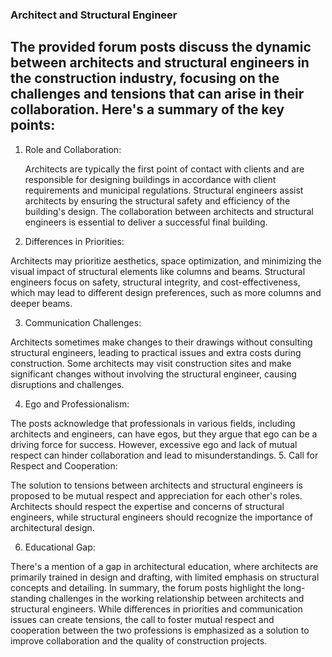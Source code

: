 ### Architect and Structural Engineer

## The provided forum posts discuss the dynamic between architects and structural engineers in the construction industry, focusing on the challenges and tensions that can arise in their collaboration. Here's a summary of the key points:

1. Role and Collaboration:
  
   Architects are typically the first point of contact with clients and are responsible for designing buildings in accordance with client requirements and municipal regulations.
Structural engineers assist architects by ensuring the structural safety and efficiency of the building's design.
The collaboration between architects and structural engineers is essential to deliver a successful final building.

2. Differences in Priorities:

Architects may prioritize aesthetics, space optimization, and minimizing the visual impact of structural elements like columns and beams.
Structural engineers focus on safety, structural integrity, and cost-effectiveness, which may lead to different design preferences, such as more columns and deeper beams.

3. Communication Challenges:

Architects sometimes make changes to their drawings without consulting structural engineers, leading to practical issues and extra costs during construction.
Some architects may visit construction sites and make significant changes without involving the structural engineer, causing disruptions and challenges.

4. Ego and Professionalism:

The posts acknowledge that professionals in various fields, including architects and engineers, can have egos, but they argue that ego can be a driving force for success.
However, excessive ego and lack of mutual respect can hinder collaboration and lead to misunderstandings.
5. Call for Respect and Cooperation:

The solution to tensions between architects and structural engineers is proposed to be mutual respect and appreciation for each other's roles.
Architects should respect the expertise and concerns of structural engineers, while structural engineers should recognize the importance of architectural design.

6. Educational Gap:

There's a mention of a gap in architectural education, where architects are primarily trained in design and drafting, with limited emphasis on structural concepts and detailing.
In summary, the forum posts highlight the long-standing challenges in the working relationship between architects and structural engineers. While differences in priorities and communication issues can create tensions, the call to foster mutual respect and cooperation between the two professions is emphasized as a solution to improve collaboration and the quality of construction projects.








